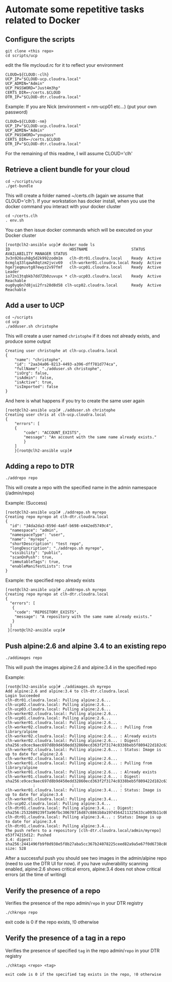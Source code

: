 # Automate some repetitive tasks related to Docker

## Configure the scripts

```
git clone <this repo>
cd scripts/ucp
```

edit the file mycloud.rc for it to reflect your environment

```
CLOUD=${CLOUD:-clh}
UCP_IP="$CLOUD-ucp.cloudra.local"
UCP_ADMIN="Admin"
UCP_PASSWORD="Just4m3hp"
CERTS_DIR=~/certs.$CLOUD
DTR_IP="$CLOUD-dtr.cloudra.local"
```

Example: If you are Nick (environment = nm-ucp01 etc...) (put your own password)

```
CLOUD=${CLOUD:-nm}
UCP_IP="$CLOUD-ucp.cloudra.local"
UCP_ADMIN="Admin"
UCP_PASSWORD="youpass"
CERTS_DIR=~/certs.$CLOUD
DTR_IP="$CLOUD-dtr.cloudra.local"
```

For the remaining of this readme, I will assume CLOUD='clh'

## Retrieve a client bundle for your cloud
```
cd ~/scripts/ucp
./get-bundle
```
This will create a folder named ~/certs.clh (again we assume that CLOUD='clh'). If your workstation has docker install, when you use the docker command you interact with your docker cluster

```
cd ~/certs.clh
. env.sh
```

You can then issue docker commands which will be executed on your Docker cluster

```
[root@clh2-ansible ucp]# docker node ls
ID                          HOSTNAME                   STATUS AVAILABILITY MANAGER STATUS
3v3n926suh8g5d2k992zodm1m   clh-dtr01.cloudra.local    Ready  Active
6cmglq33lqawh8qtzm2jvcv69   clh-worker01.cloudra.local Ready  Active
hge7jeqmuvtg87ewyz2v97fmf   clh-ucp01.cloudra.local    Ready  Active       Leader
io72n13tqbkb7dd72b0zuvupx * clh-ucp03.cloudra.local    Ready  Active       Reachable
oug0yq6n7d8jui2frs28d8d58 clh-ucp02.cloudra.local      Ready  Active       Reachable
```

## Add a user to UCP
```
cd ~/scripts
cd ucp
./adduser.sh christophe
```

This will create a user named `christophe` if it does not already exists, and produce some output

```
Creating user christophe at clh-ucp.cloudra.local
{
	"name": "christophe",
	"id": "2aa34a06-8213-4493-a396-dff781d774ca",
	"fullName": "./adduser.sh christophe",
	"isOrg": false,
	"isAdmin": false,
	"isActive": true,
	"isImported": false
}
```

And here is what happens if you try to create the same user again

```
[root@clh2-ansible ucp]# ./adduser.sh christophe
Creating user chris at clh-ucp.cloudra.local
{
	"errors": [
	{
		"code": "ACCOUNT_EXISTS",
		"message": "An account with the same name already exists."
		}
	]
	}[root@clh2-ansible ucp]#
```

## Adding a repo to DTR

```
./addrepo repo
```

This will create a repo with the specified name in the admin namespace (/admin/repo)

Example: (Success)

```
[root@clh2-ansible ucp]# ./addrepo.sh myrepo
Creating repo myrepo at clh-dtr.cloudra.local
{
  "id": "34da2da3-859d-4a6f-b698-e442ed5749c4",
  "namespace": "admin",
  "namespaceType": "user",
  "name": "myrepo",
  "shortDescription": "test repo",
  "longDescription": "./addrepo.sh myrepo",
  "visibility": "public",
  "scanOnPush": true,
  "immutableTags": true,
  "enableManifestLists": true
}
```

Example: the specified repo already exists

```
[root@clh2-ansible ucp]# ./addrepo.sh myrepo
Creating repo myrepo at clh-dtr.cloudra.local
{
  "errors": [
   {
    "code": "REPOSITORY_EXISTS",
    "message": "A repository with the same name already exists."
   }
  ]
 }[root@clh2-ansible ucp]#
```

## Push alpine:2.6 and alpine 3.4 to an existing repo
```
./addimages repo
```
This will push the images alpine:2.6 and alpine:3.4 in the specified repo

Example: 

```
[root@clh2-ansible ucp]# ./addimages.sh myrepo
Add alpine:2.6 and alpine:3.4 to clh-dtr.cloudra.local
Login Succeeded
clh-dtr01.cloudra.local: Pulling alpine:2.6...
clh-ucp02.cloudra.local: Pulling alpine:2.6...
clh-ucp03.cloudra.local: Pulling alpine:2.6...
clh-worker02.cloudra.local: Pulling alpine:2.6...
clh-ucp01.cloudra.local: Pulling alpine:2.6...
clh-worker01.cloudra.local: Pulling alpine:2.6...
clh-worker02.cloudra.local: Pulling alpine:2.6... : Pulling from library/alpine
clh-worker02.cloudra.local: Pulling alpine:2.6... : Already exists
clh-worker02.cloudra.local: Pulling alpine:2.6... : Digest: sha256:e9cec9aec697d8b9d450edd32860ecd363f2f3174c8338beb5f809422d182c63
clh-worker02.cloudra.local: Pulling alpine:2.6... : Status: Image is up to date for alpine:2.6
clh-worker02.cloudra.local: Pulling alpine:2.6...
clh-worker01.cloudra.local: Pulling alpine:2.6... : Pulling from library/alpine
clh-worker01.cloudra.local: Pulling alpine:2.6... : Already exists
clh-worker01.cloudra.local: Pulling alpine:2.6... : Digest: sha256:e9cec9aec697d8b9d450edd32860ecd363f2f3174c8338beb5f809422d182c63
            :                :                    :
clh-worker01.cloudra.local: Pulling alpine:3.4... : Status: Image is up to date for alpine:3.4
clh-worker01.cloudra.local: Pulling alpine:3.4...
clh-ucp02.cloudra.local: Pulling alpine:3.4...
clh-dtr01.cloudra.local: Pulling alpine:3.4... : Digest: sha256:2532609239f3a96fbc30670716d87c8861b8a1974564211325633ca093b11c0b
clh-dtr01.cloudra.local: Pulling alpine:3.4... : Status: Image is up to date for alpine:3.4
clh-dtr01.cloudra.local: Pulling alpine:3.4...
The push refers to a repository [clh-dtr.cloudra.local/admin/myrepo]
e53f74215d12: Pushed
3.4: digest: sha256:2441496fb9f0d938e5f8b27aba5cc367b24078225ceed82a9a5e67f0d6738c80 size: 528
```

After a successful push you should see two images in the admin/alpine repo (need to use the DTR UI for now). if you have vulnerability scanning enabled, alpine:2.6 shows critical errors, alpine:3.4 does not show critical errors (at the time of writing)

## Verify the presence of a repo
Verifies the presence of the repo admin/`repo` in your DTR registry

```
./chkrepo repo
```
exit code is 0 if the repo exists, !0 otherwise

## Verify the presence of a tag in a repo 
Verifies the presence of specified `tag` in the repo admin/`repo` in your DTR registry

```
./chktags <repo> <tag>

exit code is 0 if the specified tag exists in the repo, !0 otherwise
```


